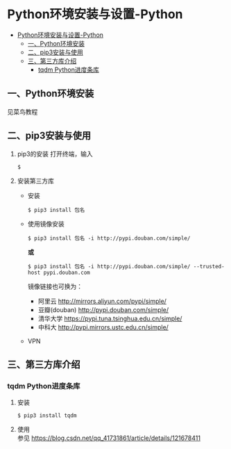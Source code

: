 # Python环境安装与设置-Python


<!-- @import "[TOC]" {cmd="toc" depthFrom=1 depthTo=6 orderedList=false} -->

<!-- code_chunk_output -->

- [Python环境安装与设置-Python](#python环境安装与设置-python)
  - [一、Python环境安装](#一-python环境安装)
  - [二、pip3安装与使用](#二-pip3安装与使用)
  - [三、第三方库介绍](#三-第三方库介绍)
    - [tqdm Python进度条库](#tqdm-python进度条库)

<!-- /code_chunk_output -->

## 一、Python环境安装
见菜鸟教程

## 二、pip3安装与使用
1. pip3的安装
    打开终端，输入
    ```shell
    $ 
    ```

2. 安装第三方库
    + 安装
        ```shell
        $ pip3 install 包名
        ```
        
    + 使用镜像安装  
        ```shell
        $ pip3 install 包名 -i http://pypi.douban.com/simple/ 
        ```
        **或**
        ```shell
        $ pip3 install 包名 -i http://pypi.douban.com/simple/ --trusted-host pypi.douban.com
        ```
        
        镜像链接也可换为：  
        - 阿里云 http://mirrors.aliyun.com/pypi/simple/   
        - 豆瓣(douban) http://pypi.douban.com/simple/   
        - 清华大学 https://pypi.tuna.tsinghua.edu.cn/simple/   
        - 中科大 http://pypi.mirrors.ustc.edu.cn/simple/  
    + VPN


## 三、第三方库介绍

### tqdm Python进度条库
1. 安装
    ```shell
    $ pip3 install tqdm
    ```
2. 使用  
    参见 https://blog.csdn.net/qq_41731861/article/details/121678411





